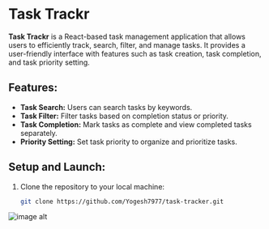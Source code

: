 # Task Trackr

**Task Trackr** is a React-based task management application that allows users to efficiently track, search, filter, and manage tasks. It provides a user-friendly interface with features such as task creation, task completion, and task priority setting.

## Features:
- **Task Search:** Users can search tasks by keywords.
- **Task Filter:** Filter tasks based on completion status or priority.
- **Task Completion:** Mark tasks as complete and view completed tasks separately.
- **Priority Setting:** Set task priority to organize and prioritize tasks.

## Setup and Launch:
1. Clone the repository to your local machine:
   ```bash
   git clone https://github.com/Yogesh7977/task-tracker.git

![image alt](https://github.com/Yogesh7977/task-tracker/blob/c0f1bbd8185fb8bbbf28256e9b0b6f51b4183560/Screenshot1.png)

